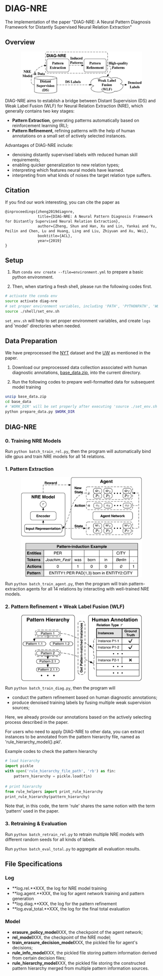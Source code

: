 # DIAG-NRE

The implementation of the paper
"DIAG-NRE: A Neural Pattern Diagnosis Framework for Distantly Supervised Neural Relation Extraction"


## Overview

<p align='center'>
    <img src="figs/diag-nre-overview.png" width="400" height="140" align="middle" />
</p>

DIAG-NRE aims to establish a bridge between Distant Supervision (DS) and Weak Label Fusion (WLF)
for Neural Relation Extraction (NRE), which generally contains two key stages:
- **Pattern Extraction**, generating patterns automatically based on reinforcement learning (RL);
- **Pattern Refinement**, refining patterns with the help of human annotations on a small set of actively selected instances.

Advantages of DIAG-NRE include:
- denoising distantly supervised labels with reduced human skill requirements;
- enabling quicker generalization to new relation types;
- interpreting which features neural models have learned.
- interpreting from what kinds of noises the target relation type suffers.



## Citation

If you find our work interesting, you can cite the paper as

```text
@inproceedings{zheng2019diagnre,
               title={DIAG-NRE: A Neural Pattern Diagnosis Framework for Distantly Supervised Neural Relation Extraction},
               author={Zheng, Shun and Han, Xu and Lin, Yankai and Yu, Peilin and Chen, Lu and Huang, Ling and Liu, Zhiyuan and Xu, Wei},
               booktitle={ACL},
               year={2019}
}
```


## Setup

1. Run `conda env create --file=environment.yml`
to prepare a basic python environment.

2. Then, when starting a fresh shell, please run the following codes first.
```bash
# activate the conda env
source activate diag-nre
# set proper environment variables, including 'PATH', 'PYTHONPATH', 'WORK_DIR', etc.
source ./shell/set_env.sh
```

`set_env.sh` will help to set proper environment variables, and create `logs` and 'model' directories when needed.


## Data Preparation

We have preprocessed the [NYT](http://iesl.cs.umass.edu/riedel/ecml/) dataset and
the [UW](https://www.cs.washington.edu/ai/gated_instructions/naacl_data.zip) as mentioned in the paper.

1. Download our preprocessed data collection associated with human diagnostic annotations,
[base_data.zip](https://drive.google.com/open?id=1CpCqlwDjVmLlu9bUYRb3yyrl5WeBF7zn),
into the current directory.

2. Run the following codes to prepare well-formatted data for subsequent model training
```bash
unzip base_data.zip
cd base_data
# 'WORK_DIR' will be set properly after executing 'source ./set_env.sh'
python prepare_data.py $WORK_DIR
```


## DIAG-NRE

###  0. Training NRE Models

Run `python batch_train_rel.py`, then the program will
automatically bind idle gpus and train NRE models for all 14 relations.

### 1. Pattern Extraction

<p align='center'>
    <img src="figs/pattern-extraction.png" width="400" height="330" align="middle" />
</p>

Run `python batch_train_agent.py`, then the program will
train pattern-extraction agents for all 14 relations
by interacting with well-trained NRE models.

### 2. Pattern Refinement + Weak Label Fusion (WLF)

<p align='center'>
    <img src="figs/pattern-refinement.png" width="400" height="220" align="middle" />
</p>

Run `python batch_train_diag.py`, then the program will
- conduct the pattern refinement based on human diagnostic annotations;
- produce denoised training labels by fusing multiple weak supervision sources;

Here, we already provide our annotations based on the actively selecting process described in the paper.

For users who need to apply DIAG-NRE to other data,
you can extract instances to be annotated from the pattern hierarchy file,
named as 'rule_hierarchy_model{}.pkl'.

Example codes to check the pattern hierarchy
```Python
# load hierarchy
import pickle
with open('rule_hierarchy_file_path', 'rb') as fin:
    pattern_hierarchy = pickle.load(fin)
    
# print hierarchy
from rule_helpers import print_rule_hierarchy
print_rule_hierarchy(pattern_hierarchy)
```

Note that, in this code, the term 'rule' shares the same notion with the term 'pattern' used in the paper.

### 3. Retraining & Evaluation

Run `python batch_retrain_rel.py` to retrain multiple NRE models
with different random seeds for all kinds of labels.

Run `python batch_eval_total.py` to aggregate all evaluation results.


## File Specifications

### Log

- **log.rel.**XXX, the log for NRE model training
- **log.agent.**XXX, the log for agent network training and pattern generation
- **log.diag.**XXX, the log for the pattern refinement
- **log.eval_total.**XXX, the log for the final total evaluation

### Model

- **erasure_policy_model**XXX, the checkpoint of the agent network;
- **rel_model**XXX, the checkpoint of the NRE model;
- **train_erasure_decision_model**XXX, the pickled file for agent's decisions;
- **rule_info_model**XXX, the pickled file storing pattern information derived from certain decision files;
- **rule_hierarchy_model**XXX, the pickled file storing the constructed pattern hierarchy merged from multiple pattern information sources.

